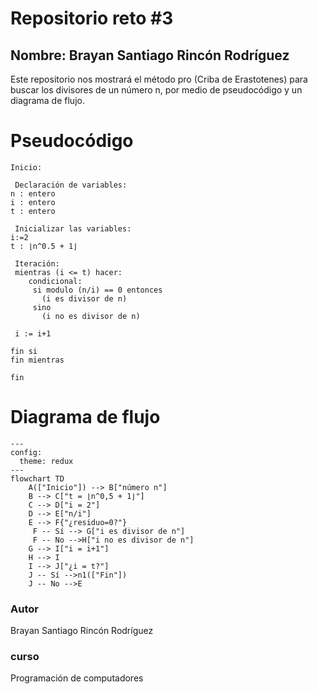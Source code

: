 # Repositorio reto #3

## Nombre: Brayan Santiago Rincón Rodríguez

Este repositorio nos mostrará el método pro (Criba de Erastotenes) para buscar los divisores de un número n, por medio de pseudocódigo y un diagrama de flujo.

# Pseudocódigo
``` 
Inicio:

 Declaración de variables:
n : entero
i : entero
t : entero

 Inicializar las variables:
i:=2
t : ⌊n^0.5 + 1⌋

 Iteración:
 mientras (i <= t) hacer:
    condicional:
     si modulo (n/i) == 0 entonces
       (i es divisor de n)
     sino
       (i no es divisor de n)

 i := i+1

fin si 
fin mientras

fin
```
# Diagrama de flujo
```
---
config:
  theme: redux
---
flowchart TD
    A(["Inicio"]) --> B["número n"]
    B --> C["t = ⌊n^0,5 + 1⌋"]
    C --> D["i = 2"]
    D --> E["n/i"]
    E --> F{"¿residuo=0?"}
     F -- Sí --> G["i es divisor de n"] 
     F -- No -->H["i no es divisor de n"]
    G --> I["i = i+1"]
    H --> I
    I --> J["¿i = t?"]
    J -- Sí -->n1(["Fin"])
    J -- No -->E
```

### Autor
Brayan Santiago Rincón Rodríguez

### curso
Programación de computadores